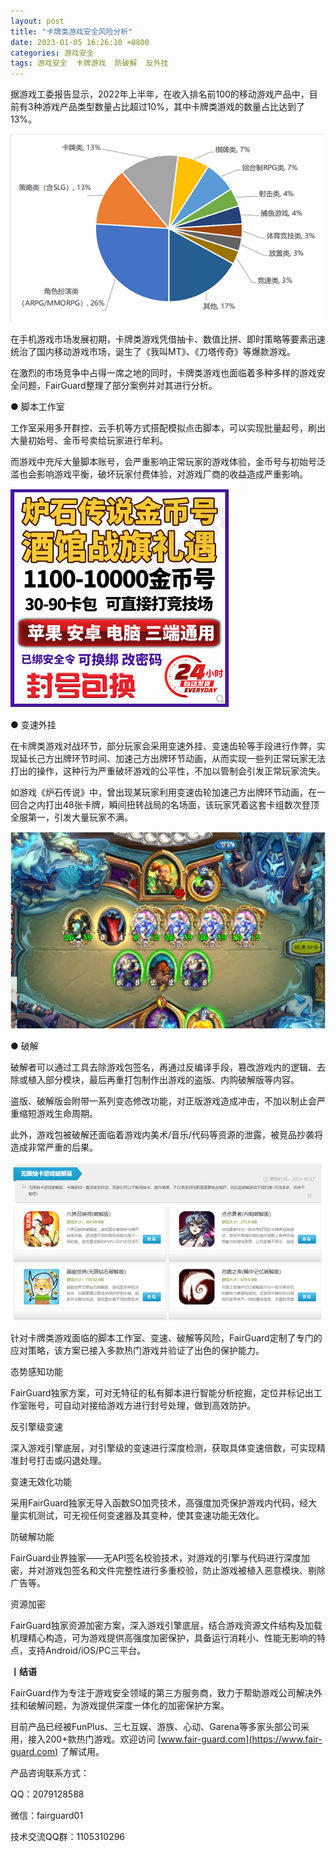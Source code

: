 ```yaml
---
layout: post
title: "卡牌类游戏安全风险分析"
date: 2023-01-05 16:26:10 +0800
categories: 游戏安全
tags: 游戏安全  卡牌游戏  防破解  反外挂
---
```


据游戏工委报告显示，2022年上半年，在收入排名前100的移动游戏产品中，目前有3种游戏产品类型数量占比超过10%，其中卡牌类游戏的数量占比达到了13%。<!-- more -->  

![315_21](/assets/res/202103/收入前100移动游戏产品类型数量占比.png)  

在手机游戏市场发展初期，卡牌类游戏凭借抽卡、数值比拼、即时策略等要素迅速统治了国内移动游戏市场，诞生了《我叫MT》、《刀塔传奇》等爆款游戏。  

在激烈的市场竞争中占得一席之地的同时，卡牌类游戏也面临着多种多样的游戏安全问题，FairGuard整理了部分案例并对其进行分析。  

● 脚本工作室  

工作室采用多开群控、云手机等方式搭配模拟点击脚本，可以实现批量起号，刷出大量初始号、金币号卖给玩家进行牟利。  

而游戏中充斥大量脚本账号，会严重影响正常玩家的游戏体验，金币号与初始号泛滥也会影响游戏平衡，破坏玩家付费体验，对游戏厂商的收益造成严重影响。  

![315_21](/assets/res/202103/炉石传说金币号.png)  

● 变速外挂  

在卡牌类游戏对战环节，部分玩家会采用变速外挂、变速齿轮等手段进行作弊，实现延长己方出牌环节时间、加速己方出牌环节动画，从而实现一些列正常玩家无法打出的操作，这种行为严重破坏游戏的公平性，不加以管制会引发正常玩家流失。  

如游戏《炉石传说》中，曾出现某玩家利用变速齿轮加速己方出牌环节动画，在一回合之内打出48张卡牌，瞬间扭转战局的名场面，该玩家凭着这套卡组数次登顶全服第一，引发大量玩家不满。

![315_21](/assets/res/202103/炉石传说变速齿轮.png)  

● 破解  

破解者可以通过工具去除游戏包签名，再通过反编译手段，篡改游戏内的逻辑、去除或植入部分模块，最后再重打包制作出游戏的盗版、内购破解版等内容。  

盗版、破解版会附带一系列变态修改功能，对正版游戏造成冲击，不加以制止会严重缩短游戏生命周期。  

此外，游戏包被破解还面临着游戏内美术/音乐/代码等资源的泄露，被竞品抄袭将造成非常严重的后果。  

![315_21](/assets/res/202103/破解.png)  

针对卡牌类游戏面临的脚本工作室、变速、破解等风险，FairGuard定制了专门的应对策略，该方案已接入多款热门游戏并验证了出色的保护能力。  

态势感知功能  

FairGuard独家方案，可对无特征的私有脚本进行智能分析挖掘，定位并标记出工作室账号，可自动对接给游戏方进行封号处理，做到高效防护。  

反引擎级变速  

深入游戏引擎底层，对引擎级的变速进行深度检测，获取具体变速倍数，可实现精准封号打击或闪退处理。  

变速无效化功能  

采用FairGuard独家无导入函数SO加壳技术，高强度加壳保护游戏内代码，经大量实机测试，可无视任何变速器及其变种，使其变速功能无效化。  

防破解功能  

FairGuard业界独家——无API签名校验技术，对游戏的引擎与代码进行深度加密，并对游戏包签名和文件完整性进行多重校验，防止游戏被植入恶意模块、剔除广告等。  

资源加密  

FairGuard独家资源加密方案，深入游戏引擎底层，结合游戏资源文件结构及加载机理精心构造，可为游戏提供高强度加密保护，具备运行消耗小、性能无影响的特点，支持Android/iOS/PC三平台。  

**丨结语**  

FairGuard作为专注于游戏安全领域的第三方服务商，致力于帮助游戏公司解决外挂和破解问题，为游戏提供深度一体化的加密保护方案。  

目前产品已经被FunPlus、三七互娱、游族、心动、Garena等多家头部公司采用，接入200+款热门游戏。欢迎访问 [www.fair-guard.com](https://www.fair-guard.com) 了解试用。    

产品咨询联系方式：  

QQ：2079128588  

微信：fairguard01  

技术交流QQ群：1105310296  
